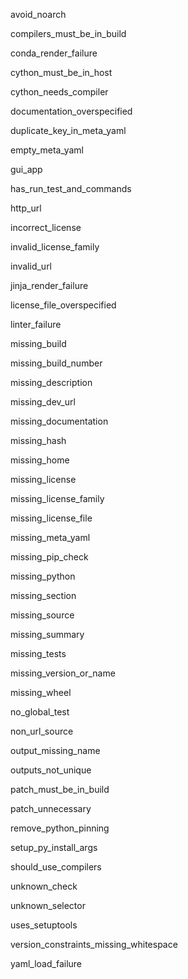avoid_noarch

compilers_must_be_in_build

conda_render_failure

cython_must_be_in_host

cython_needs_compiler

documentation_overspecified

duplicate_key_in_meta_yaml

empty_meta_yaml

gui_app

has_run_test_and_commands

http_url

incorrect_license

invalid_license_family

invalid_url

jinja_render_failure

license_file_overspecified

linter_failure

missing_build

missing_build_number

missing_description

missing_dev_url

missing_documentation

missing_hash

missing_home

missing_license

missing_license_family

missing_license_file

missing_meta_yaml

missing_pip_check

missing_python

missing_section

missing_source

missing_summary

missing_tests

missing_version_or_name

missing_wheel

no_global_test

non_url_source

output_missing_name

outputs_not_unique

patch_must_be_in_build

patch_unnecessary

remove_python_pinning

setup_py_install_args

should_use_compilers

unknown_check

unknown_selector

uses_setuptools

version_constraints_missing_whitespace

yaml_load_failure
